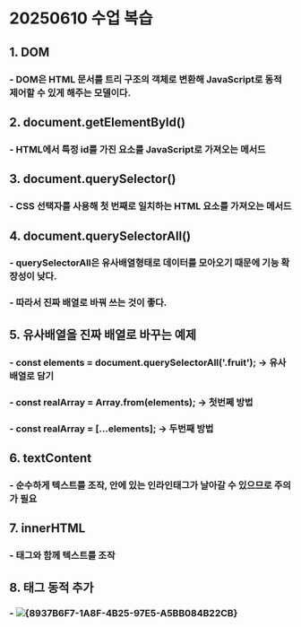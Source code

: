 # 20250610 수업 복습
## 1. DOM
### - DOM은 HTML 문서를 트리 구조의 객체로 변환해 JavaScript로 동적 제어할 수 있게 해주는 모델이다.
## 2. document.getElementById()
### - HTML에서 특정 id를 가진 요소를 JavaScript로 가져오는 메서드
## 3. document.querySelector()
### - CSS 선택자를 사용해 첫 번째로 일치하는 HTML 요소를 가져오는 메서드
## 4. document.querySelectorAll()
### - querySelectorAll은 유사배열형태로 데이터를 모아오기 때문에 기능 확장성이 낮다.
### - 따라서 진짜 배열로 바꿔 쓰는 것이 좋다.
## 5. 유사배열을 진짜 배열로 바꾸는 예제
### - const elements = document.querySelectorAll('.fruit'); -> 유사배열로 담기
### - const realArray = Array.from(elements); -> 첫번쩨 방법
### - const realArray = [...elements]; -> 두번째 방법
## 6. textContent
### - 순수하게 텍스트를 조작, 안에 있는 인라인태그가 날아갈 수 있으므로 주의가 필요
## 7. innerHTML
### - 태그와 함께 텍스트를 조작
## 8. 태그 동적 추가
### - ![{8937B6F7-1A8F-4B25-97E5-A5BB084B22CB}](https://github.com/user-attachments/assets/f548cd45-5d1a-4ad3-940b-682826004952)



